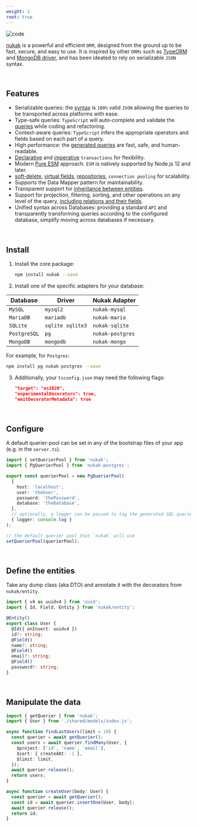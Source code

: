 ```yaml
---
weight: 1
root: true
---
```


![code](/code.webp 'code')

[nukak](https://nukak.org) is a powerful and efficient `ORM`, designed from the ground up to be fast, secure, and easy to use. It is inspired by other `ORMs` such as [TypeORM](https://typeorm.io) and [MongoDB driver](https://www.mongodb.com/docs/drivers/node/current/fundamentals/crud/query-document/), and has been ideated to rely on serializable `JSON` syntax.

&nbsp;

## Features

- Serializable queries: the [syntax](https://nukak.org/docs/querying-logical-operators) is `100%` valid `JSON` allowing the queries to be transported across platforms with ease.
- Type-safe queries: `TypeScript` will auto-complete and validate the [queries](https://nukak.org/docs/querying-comparison-operators) while coding and refactoring.
- Context-aware queries: `TypeScript` infers the appropriate operators and fields based on each part of a query.
- High performance: the [generated queries](https://www.nukak.org/docs/querying-logical-operators) are fast, safe, and human-readable.
- [Declarative](https://nukak.org/docs/transactions-declarative) and [imperative](https://nukak.org/docs/transactions-imperative) `transactions` for flexibility.
- Modern [Pure ESM](https://gist.github.com/sindresorhus/a39789f98801d908bbc7ff3ecc99d99c) approach. `ESM` is natively supported by Node.js 12 and later.
- [soft-delete](https://nukak.org/docs/entities-soft-delete), [virtual fields](https://nukak.org/docs/entities-virtual-fields), [repositories](https://nukak.org/docs/querying-repository), `connection pooling` for scalability.
- Supports the Data Mapper pattern for maintainability.
- Transparent support for [inheritance between entities](https://nukak.org/docs/entities-inheritance).
- Support for projection, filtering, sorting, and other operations on any level of the query, [including relations and their fields](https://www.nukak.org/docs/querying-relations).
- Unified syntax across Databases: providing a standard `API` and transparently transforming queries according to the configured database, simplify moving across databases if necessary.

&nbsp;

## Install

1. Install the core package:

   ```sh
   npm install nukak --save
   ```

2. Install one of the specific adapters for your database:

| Database     | Driver           | Nukak Adapter    |
| ------------ | ---------------- | ---------------- |
| `MySQL`      | `mysql2`         | `nukak-mysql`    |
| `MariaDB`    | `mariadb`        | `nukak-maria`    |
| `SQLite`     | `sqlite sqlite3` | `nukak-sqlite`   |
| `PostgreSQL` | `pg`             | `nukak-postgres` |
| `MongoDB`    | `mongodb`        | `nukak-mongo`    |

For example, for `Postgres`:

```sh
npm install pg nukak-postgres --save
```

3. Additionally, your `tsconfig.json` may need the following flags:

   ```json
   "target": "es2020",
   "experimentalDecorators": true,
   "emitDecoratorMetadata": true
   ```

&nbsp;

## Configure

A default querier-pool can be set in any of the bootstrap files of your app (e.g. in the `server.ts`).

```ts
import { setQuerierPool } from 'nukak';
import { PgQuerierPool } from 'nukak-postgres';

export const querierPool = new PgQuerierPool(
  {
    host: 'localhost',
    user: 'theUser',
    password: 'thePassword',
    database: 'theDatabase',
  },
  // optionally, a logger can be passed to log the generated SQL queries
  { logger: console.log }
);

// the default querier pool that `nukak` will use
setQuerierPool(querierPool);
```

&nbsp;

## Define the entities

Take any dump class (aka DTO) and annotate it with the decorators from `nukak/entity`.

```ts
import { v4 as uuidv4 } from 'uuid';
import { Id, Field, Entity } from 'nukak/entity';

@Entity()
export class User {
  @Id({ onInsert: uuidv4 })
  id?: string;
  @Field()
  name?: string;
  @Field()
  email?: string;
  @Field()
  password?: string;
}
```

&nbsp;

## Manipulate the data

```ts
import { getQuerier } from 'nukak';
import { User } from './shared/models/index.js';

async function findLastUsers(limit = 10) {
  const querier = await getQuerier();
  const users = await querier.findMany(User, {
    $project: ['id', 'name', 'email'],
    $sort: { createdAt: -1 },
    $limit: limit,
  });
  await querier.release();
  return users;
}

async function createUser(body: User) {
  const querier = await getQuerier();
  const id = await querier.insertOne(User, body);
  await querier.release();
  return id;
}
```

